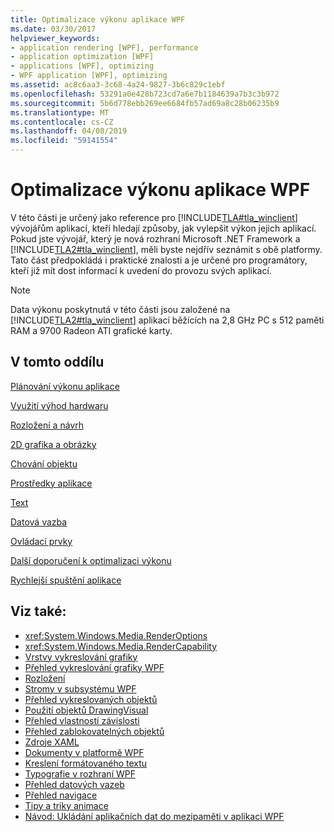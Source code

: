 ```yaml
---
title: Optimalizace výkonu aplikace WPF
ms.date: 03/30/2017
helpviewer_keywords:
- application rendering [WPF], performance
- application optimization [WPF]
- applications [WPF], optimizing
- WPF application [WPF], optimizing
ms.assetid: ac8c6aa3-3c68-4a24-9827-3b6c829c1ebf
ms.openlocfilehash: 53291a0e428b723cd7a6e7b1184639a7b3c3b972
ms.sourcegitcommit: 5b6d778ebb269ee6684fb57ad69a8c28b06235b9
ms.translationtype: MT
ms.contentlocale: cs-CZ
ms.lasthandoff: 04/08/2019
ms.locfileid: "59141554"
---
```

# <a name="optimizing-wpf-application-performance"></a>Optimalizace výkonu aplikace WPF
V této části je určený jako reference pro [!INCLUDE[TLA#tla_winclient](../../../../includes/tlasharptla-winclient-md.md)] vývojářům aplikací, kteří hledají způsoby, jak vylepšit výkon jejich aplikací. Pokud jste vývojář, který je nová rozhraní Microsoft .NET Framework a [!INCLUDE[TLA2#tla_winclient](../../../../includes/tla2sharptla-winclient-md.md)], měli byste nejdřív seznámit s obě platformy. Tato část předpokládá i praktické znalosti a je určené pro programátory, kteří již mít dost informací k uvedení do provozu svých aplikací.  
  
> [!NOTE]
>  Data výkonu poskytnutá v této části jsou založené na [!INCLUDE[TLA2#tla_winclient](../../../../includes/tla2sharptla-winclient-md.md)] aplikací běžících na 2,8 GHz PC s 512 paměti RAM a 9700 Radeon ATI grafické karty.  
  
## <a name="in-this-section"></a>V tomto oddílu  
 [Plánování výkonu aplikace](planning-for-application-performance.md)  
  
 [Využití výhod hardwaru](optimizing-performance-taking-advantage-of-hardware.md)  
  
 [Rozložení a návrh](optimizing-performance-layout-and-design.md)  
  
 [2D grafika a obrázky](optimizing-performance-2d-graphics-and-imaging.md)  
  
 [Chování objektu](optimizing-performance-object-behavior.md)  
  
 [Prostředky aplikace](optimizing-performance-application-resources.md)  
  
 [Text](optimizing-performance-text.md)  
  
 [Datová vazba](optimizing-performance-data-binding.md)  
  
 [Ovládací prvky](optimizing-performance-controls.md)  
  
 [Další doporučení k optimalizaci výkonu](optimizing-performance-other-recommendations.md)  
  
 [Rychlejší spuštění aplikace](application-startup-time.md)  
  
## <a name="see-also"></a>Viz také:

- <xref:System.Windows.Media.RenderOptions>
- <xref:System.Windows.Media.RenderCapability>
- [Vrstvy vykreslování grafiky](graphics-rendering-tiers.md)
- [Přehled vykreslování grafiky WPF](../graphics-multimedia/wpf-graphics-rendering-overview.md)
- [Rozložení](layout.md)
- [Stromy v subsystému WPF](trees-in-wpf.md)
- [Přehled vykreslovaných objektů](../graphics-multimedia/drawing-objects-overview.md)
- [Použití objektů DrawingVisual](../graphics-multimedia/using-drawingvisual-objects.md)
- [Přehled vlastností závislosti](dependency-properties-overview.md)
- [Přehled zablokovatelných objektů](freezable-objects-overview.md)
- [Zdroje XAML](xaml-resources.md)
- [Dokumenty v platformě WPF](documents-in-wpf.md)
- [Kreslení formátovaného textu](drawing-formatted-text.md)
- [Typografie v rozhraní WPF](typography-in-wpf.md)
- [Přehled datových vazeb](../data/data-binding-overview.md)
- [Přehled navigace](../app-development/navigation-overview.md)
- [Tipy a triky animace](../graphics-multimedia/animation-tips-and-tricks.md)
- [Návod: Ukládání aplikačních dat do mezipaměti v aplikaci WPF](walkthrough-caching-application-data-in-a-wpf-application.md)
